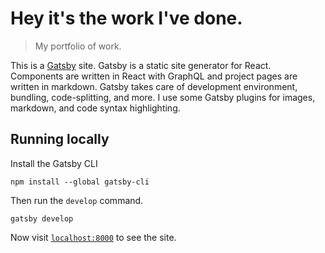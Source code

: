# Hey it's the work I've done.

> My portfolio of work.

This is a [Gatsby](https://www.gatsbyjs.org/) site. Gatsby is a static site generator for React. Components are written in React with GraphQL and project pages are written in markdown. Gatsby takes care of development environment, bundling, code-splitting, and more. I use some Gatsby plugins for images, markdown, and code syntax highlighting.

## Running locally

Install the Gatsby CLI

```shell
npm install --global gatsby-cli
```

Then run the `develop` command.

```shell
gatsby develop
```

Now visit [`localhost:8000`](http://localhost:8000) to see the site.
